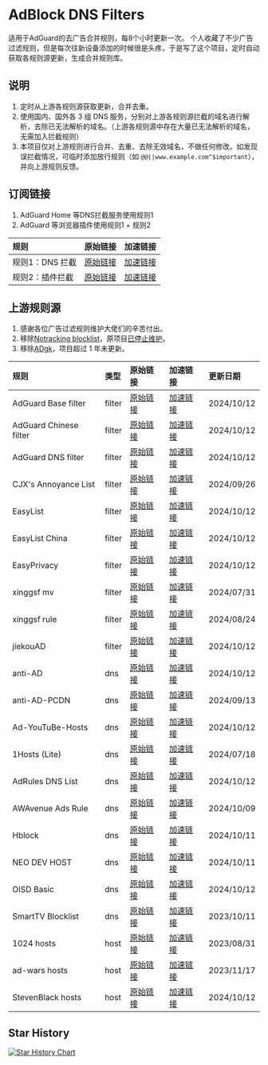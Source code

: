 # AdBlock DNS Filters
适用于AdGuard的去广告合并规则，每8个小时更新一次。
个人收藏了不少广告过滤规则，但是每次往新设备添加的时候很是头疼，于是写了这个项目，定时自动获取各规则源更新，生成合并规则库。

## 说明
1. 定时从上游各规则源获取更新，合并去重。
2. 使用国内、国外各 3 组 DNS 服务，分别对上游各规则源拦截的域名进行解析，去除已无法解析的域名。（上游各规则源中存在大量已无法解析的域名，无需加入拦截规则）
3. 本项目仅对上游规则进行合并、去重、去除无效域名，不做任何修改。如发现误拦截情况，可临时添加放行规则（如 `@@||www.example.com^$important`），并向上游规则反馈。

## 订阅链接
1. AdGuard Home 等DNS拦截服务使用规则1
2. AdGuard 等浏览器插件使用规则1 + 规则2

| 规则 | 原始链接 | 加速链接 |
|:-|:-|:-|
| 规则1：DNS 拦截 | [原始链接](https://raw.githubusercontent.com/Sanyue0v0/adblockfilters/main/rules/adblockdns.txt) | [加速链接](https://mirror.ghproxy.com/https://raw.githubusercontent.com/Sanyue0v0/adblockfilters/main/rules/adblockdns.txt) |
| 规则2：插件拦截 | [原始链接](https://raw.githubusercontent.com/Sanyue0v0/adblockfilters/main/rules/adblockfilters.txt) | [加速链接](https://mirror.ghproxy.com/https://raw.githubusercontent.com/Sanyue0v0/adblockfilters/main/rules/adblockfilters.txt) |

## 上游规则源
1. 感谢各位广告过滤规则维护大佬们的辛苦付出。
2. 移除[Notracking blocklist](https://raw.githubusercontent.com/notracking/hosts-blocklists/master/adblock/adblock.txt)，原项目[已停止维护](https://github.com/notracking/hosts-blocklists/issues/900)。
3. 移除[ADgk](https://raw.githubusercontent.com/banbendalao/ADgk/master/ADgk.txt)，项目超过 1 年未更新。

| 规则 | 类型 | 原始链接 | 加速链接 | 更新日期 |
|:-|:-|:-|:-|:-|
| AdGuard Base filter | filter | [原始链接](https://raw.githubusercontent.com/AdguardTeam/FiltersRegistry/master/filters/filter_2_Base/filter.txt) | [加速链接](https://mirror.ghproxy.com/https://raw.githubusercontent.com/Sanyue0v0/adblockfilters/main/rules/AdGuard_Base_filter.txt) | 2024/10/12 |
| AdGuard Chinese filter | filter | [原始链接](https://raw.githubusercontent.com/AdguardTeam/FiltersRegistry/master/filters/filter_224_Chinese/filter.txt) | [加速链接](https://mirror.ghproxy.com/https://raw.githubusercontent.com/Sanyue0v0/adblockfilters/main/rules/AdGuard_Chinese_filter.txt) | 2024/10/12 |
| AdGuard DNS filter | filter | [原始链接](https://adguardteam.github.io/AdGuardSDNSFilter/Filters/filter.txt) | [加速链接](https://mirror.ghproxy.com/https://raw.githubusercontent.com/Sanyue0v0/adblockfilters/main/rules/AdGuard_DNS_filter.txt) | 2024/10/12 |
| CJX's Annoyance List | filter | [原始链接](https://raw.githubusercontent.com/cjx82630/cjxlist/master/cjx-annoyance.txt) | [加速链接](https://mirror.ghproxy.com/https://raw.githubusercontent.com/Sanyue0v0/adblockfilters/main/rules/CJX's_Annoyance_List.txt) | 2024/09/26 |
| EasyList | filter | [原始链接](https://easylist-downloads.adblockplus.org/easylist.txt) | [加速链接](https://mirror.ghproxy.com/https://raw.githubusercontent.com/Sanyue0v0/adblockfilters/main/rules/EasyList.txt) | 2024/10/12 |
| EasyList China | filter | [原始链接](https://easylist-downloads.adblockplus.org/easylistchina.txt) | [加速链接](https://mirror.ghproxy.com/https://raw.githubusercontent.com/Sanyue0v0/adblockfilters/main/rules/EasyList_China.txt) | 2024/10/12 |
| EasyPrivacy | filter | [原始链接](https://easylist-downloads.adblockplus.org/easyprivacy.txt) | [加速链接](https://mirror.ghproxy.com/https://raw.githubusercontent.com/Sanyue0v0/adblockfilters/main/rules/EasyPrivacy.txt) | 2024/10/12 |
| xinggsf mv | filter | [原始链接](https://raw.githubusercontent.com/xinggsf/Adblock-Plus-Rule/master/mv.txt) | [加速链接](https://mirror.ghproxy.com/https://raw.githubusercontent.com/Sanyue0v0/adblockfilters/main/rules/xinggsf_mv.txt) | 2024/07/31 |
| xinggsf rule | filter | [原始链接](https://raw.githubusercontent.com/xinggsf/Adblock-Plus-Rule/master/rule.txt) | [加速链接](https://mirror.ghproxy.com/https://raw.githubusercontent.com/Sanyue0v0/adblockfilters/main/rules/xinggsf_rule.txt) | 2024/08/24 |
| jiekouAD | filter | [原始链接](https://raw.githubusercontent.com/damengzhu/banad/main/jiekouAD.txt) | [加速链接](https://mirror.ghproxy.com/https://raw.githubusercontent.com/Sanyue0v0/adblockfilters/main/rules/jiekouAD.txt) | 2024/10/12 |
| anti-AD | dns | [原始链接](https://anti-ad.net/easylist.txt) | [加速链接](https://mirror.ghproxy.com/https://raw.githubusercontent.com/Sanyue0v0/adblockfilters/main/rules/anti-AD.txt) | 2024/10/12 |
| anti-AD-PCDN | dns | [原始链接](https://raw.githubusercontent.com/privacy-protection-tools/anti-AD/master/discretion/pcdn.txt) | [加速链接](https://mirror.ghproxy.com/https://raw.githubusercontent.com/Sanyue0v0/adblockfilters/main/rules/anti-AD-PCDN.txt) | 2024/09/13 |
| Ad-YouTuBe-Hosts | dns | [原始链接](https://ghp.ci/https://github.com/Potterli20/file/releases/download/ad-youtube-hosts/ad-youtube-adguardhome.txt) | [加速链接](https://mirror.ghproxy.com/https://raw.githubusercontent.com/Sanyue0v0/adblockfilters/main/rules/Ad-YouTuBe-Hosts.txt) | 2024/10/12 |
| 1Hosts (Lite) | dns | [原始链接](https://raw.githubusercontent.com/badmojr/1Hosts/master/Lite/adblock.txt) | [加速链接](https://mirror.ghproxy.com/https://raw.githubusercontent.com/Sanyue0v0/adblockfilters/main/rules/1Hosts_(Lite).txt) | 2024/07/18 |
| AdRules DNS List | dns | [原始链接](https://raw.githubusercontent.com/Cats-Team/AdRules/main/dns.txt) | [加速链接](https://mirror.ghproxy.com/https://raw.githubusercontent.com/Sanyue0v0/adblockfilters/main/rules/AdRules_DNS_List.txt) | 2024/10/12 |
| AWAvenue Ads Rule | dns | [原始链接](https://raw.githubusercontent.com/TG-Twilight/AWAvenue-Ads-Rule/main/AWAvenue-Ads-Rule.txt) | [加速链接](https://mirror.ghproxy.com/https://raw.githubusercontent.com/Sanyue0v0/adblockfilters/main/rules/AWAvenue_Ads_Rule.txt) | 2024/10/09 |
| Hblock | dns | [原始链接](https://hblock.molinero.dev/hosts_adblock.txt) | [加速链接](https://mirror.ghproxy.com/https://raw.githubusercontent.com/Sanyue0v0/adblockfilters/main/rules/Hblock.txt) | 2024/10/11 |
| NEO DEV HOST | dns | [原始链接](https://raw.githubusercontent.com/neodevpro/neodevhost/master/lite_adblocker) | [加速链接](https://mirror.ghproxy.com/https://raw.githubusercontent.com/Sanyue0v0/adblockfilters/main/rules/NEO_DEV_HOST.txt) | 2024/10/11 |
| OISD Basic | dns | [原始链接](https://abp.oisd.nl/basic/) | [加速链接](https://mirror.ghproxy.com/https://raw.githubusercontent.com/Sanyue0v0/adblockfilters/main/rules/OISD_Basic.txt) | 2024/10/12 |
| SmartTV Blocklist | dns | [原始链接](https://raw.githubusercontent.com/Perflyst/PiHoleBlocklist/master/SmartTV-AGH.txt) | [加速链接](https://mirror.ghproxy.com/https://raw.githubusercontent.com/Sanyue0v0/adblockfilters/main/rules/SmartTV_Blocklist.txt) | 2023/10/11 |
| 1024 hosts | host | [原始链接](https://raw.githubusercontent.com/Goooler/1024_hosts/master/hosts) | [加速链接](https://mirror.ghproxy.com/https://raw.githubusercontent.com/Sanyue0v0/adblockfilters/main/rules/1024_hosts.txt) | 2023/08/31 |
| ad-wars hosts | host | [原始链接](https://raw.githubusercontent.com/jdlingyu/ad-wars/master/hosts) | [加速链接](https://mirror.ghproxy.com/https://raw.githubusercontent.com/Sanyue0v0/adblockfilters/main/rules/ad-wars_hosts.txt) | 2023/11/17 |
| StevenBlack hosts | host | [原始链接](https://raw.githubusercontent.com/StevenBlack/hosts/master/hosts) | [加速链接](https://mirror.ghproxy.com/https://raw.githubusercontent.com/Sanyue0v0/adblockfilters/main/rules/StevenBlack_hosts.txt) | 2024/10/12 |

## Star History
[![Star History Chart](https://api.star-history.com/svg?repos=Sanyue0v0/adblockfilters&type=Date)](https://star-history.com/#Sanyue0v0/adblockfilters&Date)
